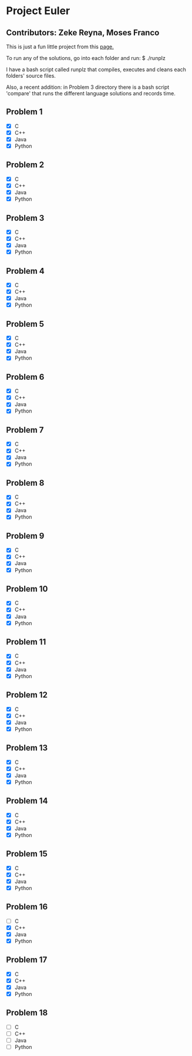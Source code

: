 # Project Euler

## Contributors: Zeke Reyna, Moses Franco

This is just a fun little project from this [page.](https://projecteuler.net)

To run any of the solutions, go into each folder and run:
$ ./runplz

I have a bash script called runplz that compiles, executes and cleans
each folders' source files.

Also, a recent addition: in Problem 3 directory there is a bash script
'compare' that runs the different language solutions and records time.

Problem 1
---------
- [x] C
- [x] C++
- [x] Java
- [x] Python

Problem 2
---------
- [x] C
- [x] C++
- [x] Java
- [x] Python

Problem 3
---------
- [x] C
- [x] C++
- [x] Java
- [x] Python

Problem 4
---------
- [x] C
- [x] C++
- [x] Java
- [x] Python

Problem 5
---------
- [x] C
- [x] C++
- [x] Java
- [x] Python

Problem 6
---------
- [x] C
- [x] C++
- [x] Java
- [x] Python

Problem 7
---------
- [x] C
- [x] C++
- [x] Java
- [x] Python

Problem 8
---------
- [x] C
- [x] C++
- [x] Java
- [x] Python

Problem 9
---------
- [x] C
- [x] C++
- [x] Java
- [x] Python

Problem 10
---------
- [x] C
- [x] C++
- [x] Java
- [x] Python

Problem 11
---------
- [x] C
- [x] C++
- [x] Java
- [x] Python

Problem 12
---------
- [x] C
- [x] C++
- [x] Java
- [x] Python

Problem 13
---------
- [x] C
- [x] C++
- [x] Java
- [x] Python

Problem 14
---------
- [x] C
- [x] C++
- [x] Java
- [x] Python

Problem 15
---------
- [x] C
- [x] C++
- [x] Java
- [x] Python

Problem 16
---------
- [ ] C
- [x] C++
- [x] Java
- [x] Python

Problem 17
---------
- [x] C
- [x] C++
- [x] Java
- [x] Python

Problem 18
---------
- [ ] C
- [ ] C++
- [ ] Java
- [ ] Python

